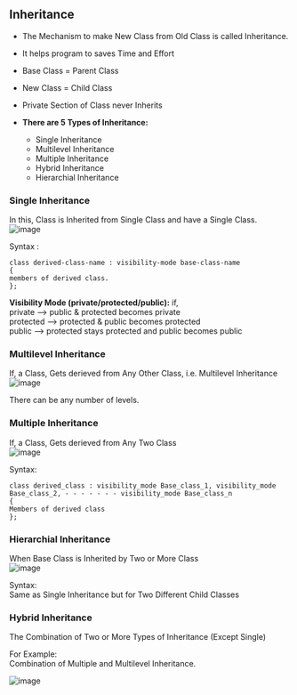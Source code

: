 ## Inheritance
+ The Mechanism to make New Class from Old Class is called Inheritance.
+ It helps program to saves Time and Effort
+ Base Class = Parent Class
+ New Class = Child Class
+ Private Section of Class never Inherits

+ **There are 5 Types of Inheritance:**
  + Single Inheritance
  + Multilevel Inheritance
  + Multiple Inheritance
  + Hybrid Inheritance
  + Hierarchial Inheritance


### Single Inheritance
In this, Class is Inherited from Single Class and have a Single Class.   
![image](https://github.com/abirxgpt/Sem-3rd/assets/142162873/10644fbc-da3c-4bfd-b29b-e4838881fec5)

Syntax :
```
class derived-class-name : visibility-mode base-class-name
{
members of derived class.
};
```

**Visibility Mode (private/protected/public):**
if,    
private --> public & protected becomes private    
protected --> protected & public becomes protected    
public --> protected stays protected and public becomes public    


### Multilevel Inheritance
If, a Class, Gets derieved from Any Other Class, i.e. Multilevel Inheritance    
![image](https://github.com/abirxgpt/Sem-3rd/assets/142162873/df6590c2-c337-4392-81e9-0ee65f564f1e)

There can be any number of levels.

### Multiple Inheritance
If, a Class, Gets derieved from Any Two Class    
![image](https://github.com/abirxgpt/Sem-3rd/assets/142162873/7abbc89d-1dc6-49f9-bf63-e12517366960)

Syntax:      
```
class derived_class : visibility_mode Base_class_1, visibility_mode
Base_class_2, - - - - - - - visibility_mode Base_class_n
{
Members of derived class
};
```

### Hierarchial Inheritance
When Base Class is Inherited by Two or More Class       
![image](https://github.com/abirxgpt/Sem-3rd/assets/142162873/dbdcab5d-8a92-4397-a000-132bee3da846)



Syntax:       
Same as Single Inheritance but for Two Different Child Classes     

### Hybrid Inheritance
The Combination of Two or More Types of Inheritance (Except Single)        

For Example:     
Combination of Multiple and Multilevel Inheritance.        

![image](https://github.com/abirxgpt/Sem-3rd/assets/142162873/5479225e-b928-47a5-ba18-81d208f72484)
